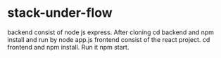 # stack-under-flow

backend consist of node js express. After cloning cd backend and npm install and run by node app.js
frontend consist of the react project. cd frontend and npm install. Run it npm start.

